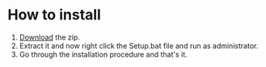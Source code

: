 # How to install
1. [Download](https://github.com/sudevn/GST/archive/master.zip) the zip.
1. Extract it and now right click the Setup.bat file and run as administrator.
1. Go through the installation procedure and that's it.